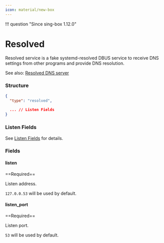 ```yaml
---
icon: material/new-box
---
```


!!! question "Since sing-box 1.12.0"

# Resolved

Resolved service is a fake systemd-resolved DBUS service to receive DNS settings from other programs and provide DNS resolution.

See also: [Resolved DNS server](/configuration/dns/server/resolved/)

### Structure

```json
{
  "type": "resolved",
  
  ... // Listen Fields
}
```

### Listen Fields

See [Listen Fields](/configuration/shared/listen/) for details.

### Fields

#### listen

==Required==

Listen address.

`127.0.0.53` will be used by default.

#### listen_port

==Required==

Listen port.

`53` will be used by default.
